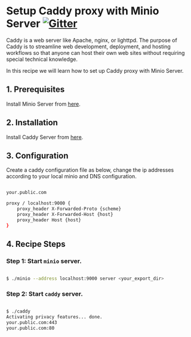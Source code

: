 # Setup Caddy proxy with Minio Server  [![Gitter](https://badges.gitter.im/Join%20Chat.svg)](https://gitter.im/minio/minio?utm_source=badge&utm_medium=badge&utm_campaign=pr-badge&utm_content=badge)

Caddy is a web server like Apache, nginx, or lighttpd. The purpose of Caddy is to streamline  web development, deployment, and hosting workflows so that anyone can host their own web sites without requiring special technical knowledge.

In this recipe we will learn how to set up Caddy proxy with Minio Server.

## 1. Prerequisites

Install Minio Server from [here](http://docs.minio.io/docs/minio).

## 2. Installation

Install Caddy Server from [here](https://caddyserver.com/download).

## 3. Configuration

Create a caddy configuration file as below, change the ip addresses according to your local minio and DNS configuration.

```sh

your.public.com 

proxy / localhost:9000 {
    proxy_header X-Forwarded-Proto {scheme}
    proxy_header X-Forwarded-Host {host}
    proxy_header Host {host}
}

```

## 4. Recipe Steps

### Step 1: Start `minio` server.


```sh

$ ./minio --address localhost:9000 server <your_export_dir>

```

### Step 2: Start `caddy` server.

```sh

$ ./caddy
Activating privacy features... done.
your.public.com:443
your.public.com:80

```
